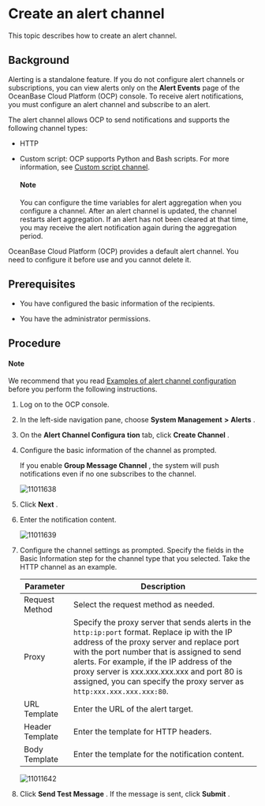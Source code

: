 Create an alert channel 
============================================

This topic describes how to create an alert channel. 

Background 
-------------------------------

Alerting is a standalone feature. If you do not configure alert channels or subscriptions, you can view alerts only on the **Alert Events** page of the OceanBase Cloud Platform (OCP) console. To receive alert notifications, you must configure an alert channel and subscribe to an alert. 

The alert channel allows OCP to send notifications and supports the following channel types:

* HTTP
* Custom script: OCP supports Python and Bash scripts. For more information, see [Custom script channel](../12.appendix/9.alarm-channel-configuration-example.md).

  



  <main id="notice" type='explain'>
    <h4>Note</h4>
    <p>You can configure the time variables for alert aggregation when you configure a channel. After an alert channel is updated, the channel restarts alert aggregation. If an alert has not been cleared at that time, you may receive the alert notification again during the aggregation period.</p>
  </main>

OceanBase Cloud Platform (OCP) provides a default alert channel. You need to configure it before use and you cannot delete it.

Prerequisites 
----------------------------------

* You have configured the basic information of the recipients.

  

* You have the administrator permissions.

  




Procedure 
------------------------------

  <main id="notice" type='explain'>
    <h4>Note</h4>
    <p>We recommend that you read <a href="../12.appendix/9.alarm-channel-configuration-example.md">Examples of alert channel configuration</a> before you perform the following instructions.</p>
  </main>

1. Log on to the OCP console.

   

2. In the left-side navigation pane, choose **System Management** **\>** **Alerts** .

   

3. On the **Alert Channel Configura** **tion** tab, click **Create Channel** .

   

4. Configure the basic information of the channel as prompted.

   If you enable **Group Message Channel** , the system will push notifications even if no one subscribes to the channel. 

   ![11011638](https://help-static-aliyun-doc.aliyuncs.com/assets/img/en-US/5772477361/p346333.png)
   

5. Click **Next** .

   

6. Enter the notification content.

   ![11011639](https://help-static-aliyun-doc.aliyuncs.com/assets/img/en-US/5772477361/p346335.png)
   

7. Configure the channel settings as prompted. Specify the fields in the Basic Information step for the channel type that you selected. Take the HTTP channel as an example. 

   

   |    Parameter    |                                                                                                                                                                                Description                                                                                                                                                                                |
   |-----------------|---------------------------------------------------------------------------------------------------------------------------------------------------------------------------------------------------------------------------------------------------------------------------------------------------------------------------------------------------------------------------|
   | Request Method  | Select the request method as needed.                                                                                                                                                                                                                                                                                                                                      |
   | Proxy           | Specify the proxy server that sends alerts in the `http:ip:port` format. Replace ip with the IP address of the proxy server and replace port with the port number that is assigned to send alerts.  For example, if the IP address of the proxy server is xxx.xxx.xxx.xxx and port 80 is assigned, you can specify the proxy server as `http:xxx.xxx.xxx.xxx:80`. |
   | URL Template    | Enter the URL of the alert target.                                                                                                                                                                                                                                                                                                                                        |
   | Header Template | Enter the template for HTTP headers.                                                                                                                                                                                                                                                                                                                                      |
   | Body Template   | Enter the template for the notification content.                                                                                                                                                                                                                                                                                                                          |

   

   ![11011642](https://help-static-aliyun-doc.aliyuncs.com/assets/img/en-US/6772477361/p346340.png)
   

8. Click **Send Test Message** . If the message is sent, click **Submit** .

   



